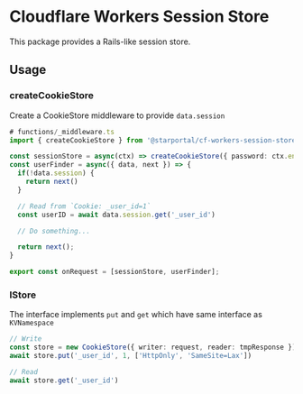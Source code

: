 Cloudflare Workers Session Store
===

This package provides a Rails-like session store.

## Usage

### createCookieStore

Create a CookieStore middleware to provide `data.session`

```ts
# functions/_middleware.ts
import { createCookieStore } from '@starportal/cf-workers-session-store'

const sessionStore = async(ctx) => createCookieStore({ password: ctx.env.SESSION_PASSWORD })(ctx)
const userFinder = async({ data, next }) => {
  if(!data.session) {
    return next()
  }

  // Read from `Cookie: _user_id=1`
  const userID = await data.session.get('_user_id')

  // Do something...

  return next();
}

export const onRequest = [sessionStore, userFinder];
```

### IStore

The interface implements `put` and `get` which have same interface as `KVNamespace`

```ts
// Write
const store = new CookieStore({ writer: request, reader: tmpResponse })
await store.put('_user_id', 1, ['HttpOnly', 'SameSite=Lax'])

// Read
await store.get('_user_id')
```

